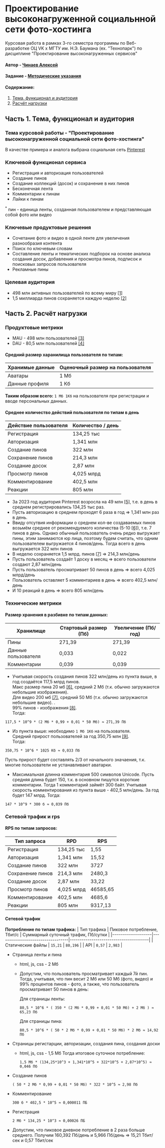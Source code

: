 # Проектирование высоконагруженной социальнной сети фото-хостинга

Курсовая работа в рамках 3-го семестра программы по Веб-разработке ОЦ VK x МГТУ им. Н.Э. Баумана (ex. "Технопарк") по дисциплине "Проектирование высоконагруженных сервисов"

#### Автор - [Чинаев Алексей](https://park.vk.company/profile/a.chinaev/ "Страница на портале VK x МГТУ")
#### Задание - [Методические указания](https://github.com/init/highload/blob/main/homework_architecture.md)

#### Содержание:
1. [Тема, функционал и аудитория](#1)
2. [Расчёт нагрузки](#2)


## Часть 1. Тема, функционал и аудитория <a name="1"></a>

### Тема курсовой работы - **"Проектирование высоконагруженной социальной сети фото-хостинга"**
В качестве примера и аналога выбрана социальная сеть [Pinterest](https://ru.pinterest.com/)

### Ключевой функционал сервиса
- Регистрация и авторизация пользователей
- Создание пинов
- Создание коллекций (досок) и сохранение в них пинов
- Бесконечная лента
- Комментарии к пинам
- Лайки к пинам

<sup>*</sup> пин - единица ленты, созданная пользователем и представляющая собой фото или видео

### Ключевые продуктовые решения
- Сочетание фото и видео в одной ленте для увеличения разнообразия контента
- Поиск по ключевым словам
- Составление ленты и тематических подборок на основе анализа создания досок, добавления и просмотра пинов, подписок и поисковых запросов пользователя
- Рекламные пины

### Целевая аудитория
- 498 млн активных пользователей по всему миру [[1]](https://business.pinterest.com/audience/)
- 1,5 миллиарда пинов сохраняется каждую неделю [[2]](https://newsroom.pinterest.com/company/)

## Часть 2. Расчёт нагрузки <a name="2"></a>

### Продуктовые метрики

- MAU - 498 млн пользователей [[3]](https://business.pinterest.com/audience/)
- DAU - 80,5 млн пользователей [[4]](https://www.businessdit.com/social-media-statistics/)

#### Средний размер харанилища пользователя по типам:

| Хранимые данные   | Оценочный размер на пользователя         |
|-------------------|------------------------------------------|
| Аватары              | 1 Мб                            |
| Данные профиля              | 1 Кб                     |

**Таким образом всего:** `1 Мб 1Кб` на пользователя при регистрации и вводе персональных данных.

#### Среднее количество действий пользователя по типам в день

|Действие пользователя |Количество / день|
| ------------- |-------------|
|Регистрация|134,25 тыс|
|Авторизация|1,341 млн|
|Создание пинов|322 млн|
|Сохранение пинов|214,3 млн|
|Создание досок|2,87 млн|
|Просмотр пинов|4,025 млрд|
|Комментирование| 402,5 млн|
|Реакции|805 млн|

- За 2023 год аудитория Pinterest возросла на 49 млн [[5]](https://www.statista.com/statistics/463353/pinterest-global-mau/), т.е. в день в среднем регистрировались 134,25 тыс раз.  
- Пусть авторизацию в среднем проходят 6 раза в год => 1,341 млн раз в день.
- Ввиду отсутвия информации о среднем кол-ве создаваемых пинов возьмём среднее от рекомендуемого количества (5-10 [[6]](https://community.pinterest.biz/t5/connect-and-share-with-other-creators/how-many-pins-per-day/td-p/30848)),
  т.е. 7 пинов в день. Однако обычный пользователь очень редко выгружает пины, этим занимаются юр лица, поэтому будем считать, что одним пользователем выгружается 4 пинов/день.
  Тогда всего в день выгружается 322 млн пинов
- В неделю сохраняется 1,5 млрд. пинов [[7]](https://newsroom.pinterest.com/company/) => 214,3 млн/день
- Пусть пользователь создаёт 1 доску в месяц => всего пользователи создают 2,87 млн/день
- Пусть пользователь просматривает 50 пинов в день => всего 4,025 млрд/день
- Пользователь оставляет 5 комментариев в день => всего 402,5 млн/день
- И 10 реакций в день => всего 805 млн/день

### Технические метрики

#### Размер хранения в разбивке по типам данных:
|Хранилище |Стартовый размер (Пб)|Увеличение (Пб/год)|
| ------------- |-------------|-------------|
|Пины |271,39|271,39|
|Данные пользователя |0,033|0,022|
|Комментарии |0,039|0,039|

- Учитывая скорость создания пинов 322 млн/день из пункта выше, в год создаётся 117,5 млрд пинов.  
Макс размер пина 20 мб [[6]](https://ru.pinterest.com/pin-creation-tool/), средний 2 Мб (т.к. обычно загружаются небольшие изображения).  
Для видео 200 мб [[7]](https://ru.pinterest.com/pin-creation-tool/), средний 50 Мб (т.к. обычно загружаются небольшие видео). .  
99% пинов - изображения [[8]](https://buffer.com/resources/pinterest-marketing-study/).  
Тогда:

```azure
117,5 * 10^9 * (2 Мб * 0,99 + 0,01 * 50 Мб) ≈ 271,39 Пб
```
- Из пункта выше: необходимо `1 Мб 1Кб` на пользователя.  
Средний прирост пользователей за год 350,75 млн [[9]](https://www.bankmycell.com/blog/number-of-pinterest-users/).  
Тогда:

```azure
350,75 * 10^6 * 1025 Кб ≈ 0,033 Пб
```
Пусть прирост будет составлять 2/3 от начального значаения, т.к. многие пользователи не устанавливают аватарки.

- Максимальная длинна комментария 500 символов Unicode. Пусть средняя длина будет 150, т.к. в основном пишутся короткие комментарии.
Тогда 1 комментарий займёт 300 байт. Учитывая скорость комментирования из пункта выше - 402,5 млн/день. За год будет 147 млрд.
Тогда:

```azure
147 * 10^9 * 300 б ≈ 0,039 Пб
```
### Сетевой трафик и rps

#### RPS по типам запросов:
| Тип запроса | RPD   | RPS |
|-------------|-------------------------|-------------------------| 
|Регистрация|134,25 тыс|1,55|
|Авторизация|1,341 млн|15,52|
|Создание пинов|322 млн|3727|
|Сохранение пинов|214,3 млн|2480,3|
|Создание досок|2,87 млн|33,22|
|Просмотр пинов|4,025 млрд|46585,65|
|Комментирование|402,5 млн|4685,6|
|Реакции|805 млн|9317,13|

#### Сетевой трафик

**Потребление по типам трафика:**
| Тип трафика        | Пиковое потребление, Тбит/с       | Суммарный суточный трафик, Пб/сутки  |
|--------------------|-----------------------------------|----------------------------------------|
| Cтатические файлы  | `15,21`                            | `80,196`                                |
| API                | `0,57`                            | `2,983`                                |

- Страница ленты и пина
  - html, js, css - 2 Мб
  - Допустим, что пользователь просматривает каждый 7й пин.
    Тогда, учитывая, что пин весит 2 Мб или 50 Мб (фото, видео) и 99% процентов пинов - фото, а также, что пользователь просматривает 50 пинов в день:
  
    Для страницы ленты:
    ```azure
    80,5 * 10^6 * ( 350 * (2 Мб * 0,99 + 0,01 * 50 Мб) + 2 Мб ) ≈ 65,23 Пб
    ```
    Для страницы пина:
    ```azure
    80,5 * 10^6 * ( 50 * 2 Мб * 0,99 + 0,01 * 50 Мб) * 2 Мб ≈ 14,92 Пб
    ```
- Страницы регистарции, авторизации, создания пина, создания доски
  - html, js, css - 1,5 Мб
    Тогда итоговое суточное потребление:
    
    ```azure
    1,5 Мб * (134,25*10^3 + 1,341*10^5 + 322*10^5 + 2,87*10^5) ≈ 0,046 Пб
    ```
- Создание пинов
  
    ```azure
    ( 50 * 2 Мб * 0,99 + 0,01 * 50 Мб) * 322 * 10^5 ≈ 2,98 Пб
    ```
- Комментирование
  
    ```azure
    300 б * 402,5 * 10^5 ≈ 0,000011 ПБ
    ```
- Регистрация
  
     ```azure
    2 Мб * 134,25 * 10^3 ≈ 0,00026 ПБ
    ```
     
- Допустим, что пиковое дневное потребление в 2 раза больше среднего. Получим 160,392 Пб/день и 5,966 Пб/день => 15,21 Тбит/сек и 0,57 Тбит/сек


